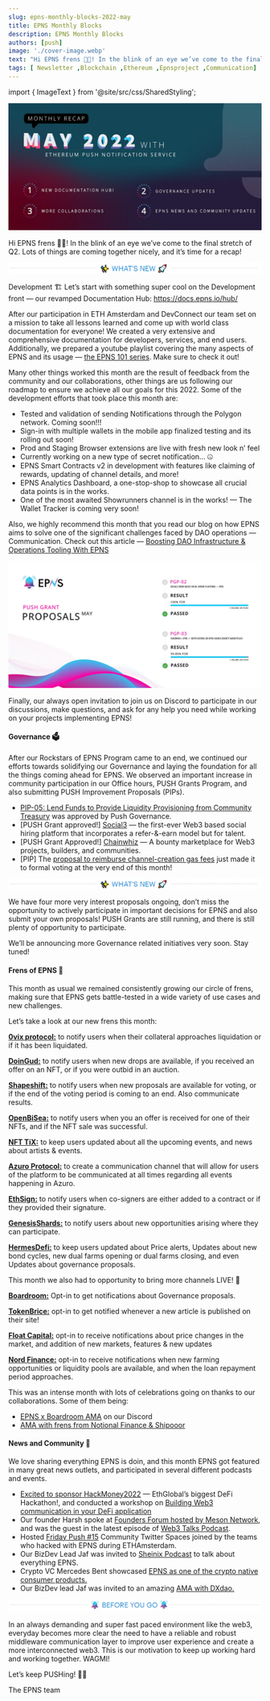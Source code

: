 ```yaml
---
slug: epns-monthly-blocks-2022-may
title: EPNS Monthly Blocks
description: EPNS Monthly Blocks
authors: [push]
image: './cover-image.webp'
text: "Hi EPNS frens 👋🏽! In the blink of an eye we’ve come to the final stretch of Q2. Lots of things are coming together nicely, and it’s time for a recap!"
tags: [ Newsletter ,Blockchain ,Ethereum ,Epnsproject ,Communication]
---
```

import { ImageText } from '@site/src/css/SharedStyling';

![Cover image of EPNS Monthly Blocks](./cover-image.webp)

<!--truncate-->

Hi EPNS frens 👋🏽! In the blink of an eye we’ve come to the final stretch of Q2. Lots of things are coming together nicely, and it’s time for a recap!

![First image of EPNS Monthly Blocks](./image-3.webp)

Development 🏗️
Let’s start with something super cool on the Development front — our revamped Documentation Hub: https://docs.epns.io/hub/

After our participation in ETH Amsterdam and DevConnect our team set on a mission to take all lessons learned and come up with world class documentation for everyone! We created a very extensive and comprehensive documentation for developers, services, and end users. Additionally, we prepared a youtube playlist covering the many aspects of EPNS and its usage — [the EPNS 101 series](https://www.youtube.com/playlist?list=PLyWTqFLqKt9a2WVohtCzzsdo6GVpu1uTw). Make sure to check it out!


Many other things worked this month are the result of feedback from the community and our collaborations, other things are us following our roadmap to ensure we achieve all our goals for this 2022. Some of the development efforts that took place this month are:

- Tested and validation of sending Notifications through the Polygon network. Coming soon!!!
- Sign-in with multiple wallets in the mobile app finalized testing and its rolling out soon!
- Prod and Staging Browser extensions are live with fresh new look n’ feel
- Currently working on a new type of secret notification… 🤐
- EPNS Smart Contracts v2 in development with features like claiming of rewards, updating of channel details, and more!
- EPNS Analytics Dashboard, a one-stop-shop to showcase all crucial data points is in the works.
- One of the most awaited Showrunners channel is in the works! — The Wallet Tracker is coming very soon!

Also, we highly recommend this month that you read our blog on how EPNS aims to solve one of the significant challenges faced by DAO operations — Communication. Check out this article — [Boosting DAO Infrastructure & Operations Tooling With EPNS](https://medium.com/ethereum-push-notification-service/boosting-dao-infrastructure-and-operations-tooling-by-leveraging-epns-as-the-communication-layer-b8a075d9ad84)

![Second image of EPNS Monthly Blocks](./image-2.webp)

Finally, our always open invitation to join us on Discord to participate in our discussions, make questions, and ask for any help you need while working on your projects implementing EPNS!

#### Governance 🗳️
After our Rockstars of EPNS Program came to an end, we continued our efforts towards solidifying our Governance and laying the foundation for all the things coming ahead for EPNS. We observed an important increase in community participation in our Office hours, PUSH Grants Program, and also submitting PUSH Improvement Proposals (PIPs).

- [PIP-05: Lend Funds to Provide Liquidity Provisioning from Community Treasury](https://twitter.com/epnsproject/status/1524313370811412481?s=20&t=Uv5U-F13rHJkNX659gcj1A) was approved by Push Governance.
- [PUSH Grant approved!] [Social3](https://gov.epns.io/t/pgp-proposal-social3-epns/546) — the first-ever Web3 based social hiring platform that incorporates a refer-&-earn model but for talent.
- [PUSH Grant Approved!] [Chainwhiz](https://gov.epns.io/t/pgp-proposal-chainwhiz-epns-notifications-on-open-source-bounty-marketplace/578) — A bounty marketplace for Web3 projects, builders, and communities.
- [PIP] The [proposal to reimburse channel-creation gas fees](https://gov.epns.io/t/pip-06-reimburse-channel-creation-gas-fees-in-push-on-developer-request/635) just made it to formal voting at the very end of this month!

![Third image of EPNS Monthly Blocks](./image-3.webp)

We have four more very interest proposals ongoing, don’t miss the opportunity to actively participate in important decisions for EPNS and also submit your own proposals! PUSH Grants are still running, and there is still plenty of opportunity to participate.

We’ll be announcing more Governance related initiatives very soon. Stay tuned!

#### Frens of EPNS 🎎
This month as usual we remained consistently growing our circle of frens, making sure that EPNS gets battle-tested in a wide variety of use cases and new challenges.

Let’s take a look at our new frens this month:


<b>[0vix protocol:](https://medium.com/ethereum-push-notification-service/epns-x-0vix-enabling-communication-for-the-next-generation-of-money-markets-304a26092e14)</b> to notify users when their collateral approaches liquidation or if it has been liquidated.

<b>[DoinGud:](https://medium.com/ethereum-push-notification-service/epns-x-doingud-improving-user-experience-and-creating-impact-in-the-nft-market-ab6604316770)</b> to notify users when new drops are available, if you received an offer on an NFT, or if you were outbid in an auction.

<b>[Shapeshift:](https://medium.com/ethereum-push-notification-service/epns-allies-with-shapeshift-to-encourage-participation-for-platform-governance-2b6006342bf4)</b> to notify users when new proposals are available for voting, or if the end of the voting period is coming to an end. Also communicate results.

<b>[OpenBiSea:](https://medium.com/ethereum-push-notification-service/simplifying-nft-trading-epns-team-up-with-openbisea-to-facilitate-notifications-for-nft-traders-adfb33cfc458)</b> to notify users when you an offer is received for one of their NFTs, and if the NFT sale was successful.

<b>[NFT TiX:](https://medium.com/push-protocol/epns-monthly-blocks-5a45a58acf6e#:~:text=sale%20was%20successful.-,NFT%20TiX,-%3A%20to%20keep%20users+)</b> to keep users updated about all the upcoming events, and news about artists & events.

<b>[Azuro Protocol:](https://medium.com/ethereum-push-notification-service/epns-and-azuro-announce-a-pilot-collaboration-to-bring-push-notifications-to-the-betting-protocol-140f96f621d8)</b> to create a communication channel that will allow for users of the platform to be communicated at all times regarding all events happening in Azuro.

<b>[EthSign:](https://medium.com/ethereum-push-notification-service/epns-team-up-with-ethsign-to-deliver-notifications-for-the-next-generation-of-e-signing-platforms-a4ee81bacd3d)</b> to notify users when co-signers are either added to a contract or if they provided their signature.

<b>[GenesisShards:](https://medium.com/ethereum-push-notification-service/epns-and-genesis-shards-join-forces-to-bring-push-notifications-to-users-8618270cb009)</b> to notify users about new opportunities arising where they can participate.

<b>[HermesDefi:](https://medium.com/ethereum-push-notification-service/epns-and-hermes-defi-form-an-alliance-to-enable-seamless-communication-for-users-47893ae7c6c7)</b> to keep users updated about Price alerts, Updates about new bond cycles, new dual farms opening or dual farms closing, and even Updates about governance proposals.

This month we also had to opportunity to bring more channels LIVE! 🚀

<b>[Boardroom:](https://twitter.com/epnsproject/status/1524026627595853824?s=20&t=Uv5U-F13rHJkNX659gcj1A)</b> Opt-in to get notifications about Governance proposals.

<b>[TokenBrice:](https://twitter.com/epnsproject/status/1526986059820969985?s=20&t=PO2uVzhb47Dy67dfhCaIMw)</b> opt-in to get notified whenever a new article is published on their site!

<b>[Float Capital:](https://twitter.com/epnsproject/status/1529102295178219520?s=20&t=SVE18MKdCYMjChx5e5xyvA)</b> opt-in to receive notifications about price changes in the market, and addition of new markets, features & new updates

<b>[Nord Finance:](https://twitter.com/epnsproject/status/1529462435849314304?s=20&t=SVE18MKdCYMjChx5e5xyvA)</b> opt-in to receive notifications when new farming opportunities or liquidity pools are available, and when the loan repayment period approaches.

This was an intense month with lots of celebrations going on thanks to our collaborations. Some of them being:

- [EPNS x Boardroom AMA](https://twitter.com/epnsproject/status/1524094420055846912?s=20&t=Uv5U-F13rHJkNX659gcj1A) on our Discord
- [AMA with frens from Notional Finance & Shipooor](https://twitter.com/epnsproject/status/1529817129549283329?s=20&t=SVE18MKdCYMjChx5e5xyvA)

#### News and Community 🎪
We love sharing everything EPNS is doin, and this month EPNS got featured in many great news outlets, and participated in several different podcasts and events.

- [Excited to sponsor HackMoney2022](https://twitter.com/epnsproject/status/1521535057319636992?s=20&t=nbf_IdQj5oc5_cHrXXOHxg) — EthGlobal’s biggest DeFi Hackathon!, and conducted a workshop on [Building Web3 communication in your DeFi application](https://twitter.com/epnsproject/status/1522622218030788611?s=20&t=Uv5U-F13rHJkNX659gcj1A)
- Our founder Harsh spoke at [Founders Forum hosted by Meson Network](https://twitter.com/epnsproject/status/1524615353950621696?s=20&t=Uv5U-F13rHJkNX659gcj1A), and was the guest in the latest episode of [Web3 Talks Podcast](https://twitter.com/epnsproject/status/1523664924471300097?s=20&t=Uv5U-F13rHJkNX659gcj1A).
- Hosted [Friday Push #15](https://twitter.com/epnsproject/status/1524677525544210432?s=20&t=Uv5U-F13rHJkNX659gcj1A) Community Twitter Spaces joined by the teams who hacked with EPNS during ETHAmsterdam.
- Our BizDev Lead Jaf was invited to [Sheinix Podcast](https://twitter.com/epnsproject/status/1527937325959086080?s=20&t=SVE18MKdCYMjChx5e5xyvA) to talk about everything EPNS.
- Crypto VC Mercedes Bent showcased [EPNS as one of the crypto native consumer products.](https://twitter.com/epnsproject/status/1529077253262434305?s=20&t=SVE18MKdCYMjChx5e5xyvA)
- Our BizDev lead Jaf was invited to an amazing [AMA with DXdao.](https://twitter.com/DXdao_/status/1529578992525012992?s=20&t=SVE18MKdCYMjChx5e5xyvA)

![Fourth image of EPNS Monthly Blocks](./image-4.webp)

In an always demanding and super fast paced environment like the web3, everyday becomes more clear the need to have a reliable and robust middleware communication layer to improve user experience and create a more interconnected web3. This is our motivation to keep up working hard and working together. WAGMI!

Let’s keep PUSHing! 💪🏼

The EPNS team



